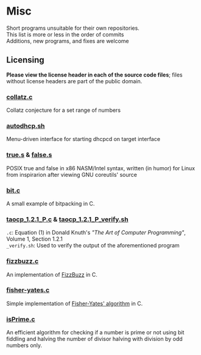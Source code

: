 # Misc
Short programs unsuitable for their own repositories.  
This list is more or less in the order of commits  
Additions, new programs, and fixes are welcome

## Licensing
**Please view the license header in each of the source code files**; files without license headers are part of the public domain.

### [collatz.c](collatz.c)
Collatz conjecture for a set range of numbers

### [autodhcp.sh](autodhcp.sh)
Menu-driven interface for starting dhcpcd on target interface

### [true.s](true.s) & [false.s](false.s)
POSIX true and false in x86 NASM/Intel syntax, written (in humor) for Linux from inspirarion after viewing GNU coreutils' source

### [bit.c](bit.c)
A small example of bitpacking in C.

### [taocp\_1.2.1\_P.c](taocp\_1.2.1\_P.c) & [taocp\_1.2.1\_P\_verify.sh](taocp\_1.2.1\_P\_verify.sh)
`.c`: Equation (1) in Donald Knuth's *"The Art of Computer Programming"*, Volume 1, Section 1.2.1  
`_verify.sh`: Used to verify the output of the aforementioned program

### [fizzbuzz.c](fizzbuzz.c)
An implementation of [FizzBuzz](http://c2.com/cgi/wiki?FizzBuzzTest) in C.

### [fisher-yates.c](fisher-yates.c)
Simple implementation of [Fisher-Yates' algorithm](https://en.wikipedia.org/wiki/Fisher%E2%80%93Yates_shuffle#The_modern_algorithm) in C.

### [isPrime.c](isPrime.c)
An efficient algorithm for checking if a number is prime or not using bit fiddling and halving the number of divisor halving 
with division by odd numbers only.
